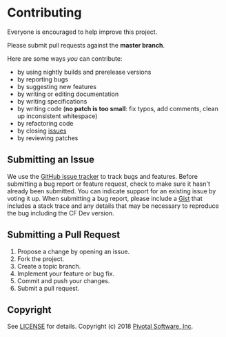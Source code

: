 # Contributing

Everyone is encouraged to help improve this project.

Please submit pull requests against the **master branch**.

Here are some ways *you* can contribute:

* by using nightly builds and prerelease versions
* by reporting bugs
* by suggesting new features
* by writing or editing documentation
* by writing specifications
* by writing code (**no patch is too small**: fix typos, add comments, clean up inconsistent whitespace)
* by refactoring code
* by closing [issues](https://github.com/pivotal-cf/cfdev/issues)
* by reviewing patches

## Submitting an Issue

We use the [GitHub issue tracker](https://github.com/pivotal-cf/cfdev/issues) to track bugs and features.
Before submitting a bug report or feature request, check to make sure it hasn't already been submitted.
You can indicate support for an existing issue by voting it up.
When submitting a bug report, please include a [Gist](http://gist.github.com/) that includes a stack trace and any
details that may be necessary to reproduce the bug including the CF Dev version.

## Submitting a Pull Request

1. Propose a change by opening an issue.
2. Fork the project.
3. Create a topic branch.
4. Implement your feature or bug fix.
5. Commit and push your changes.
6. Submit a pull request.

## Copyright

See [LICENSE](LICENSE) for details.
Copyright (c) 2018 [Pivotal Software, Inc](http://www.pivotal.io/).
